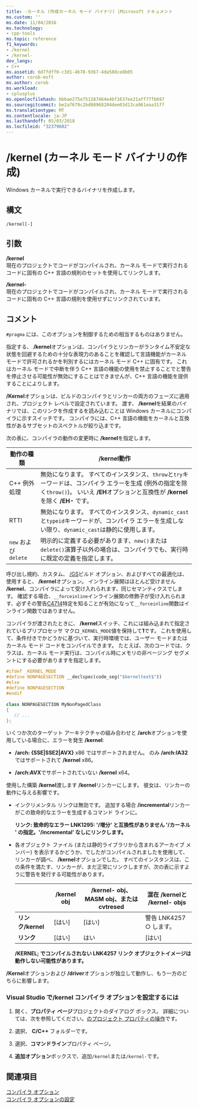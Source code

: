 ```yaml
---
title: -カーネル (作成カーネル モード バイナリ) |Microsoft ドキュメント
ms.custom: ''
ms.date: 11/04/2016
ms.technology:
- cpp-tools
ms.topic: reference
f1_keywords:
- /kernel
- /kernel-
dev_langs:
- C++
ms.assetid: 6d7fdff0-c3d1-4b78-9367-4da588ce8b05
author: corob-msft
ms.author: corob
ms.workload:
- cplusplus
ms.openlocfilehash: bbbae275e751287464e4bf1637ee21aff77fb697
ms.sourcegitcommit: be2a7679c2bd80968204dee03d13ca961eaa31ff
ms.translationtype: MT
ms.contentlocale: ja-JP
ms.lasthandoff: 05/03/2018
ms.locfileid: "32379602"
---
```

# <a name="kernel-create-kernel-mode-binary"></a>/kernel (カーネル モード バイナリの作成)
Windows カーネルで実行できるバイナリを作成します。  
  
## <a name="syntax"></a>構文  
  
```  
/kernel[-]  
```  
  
## <a name="arguments"></a>引数  
 **/kernel**  
 現在のプロジェクトでコードがコンパイルされ、カーネル モードで実行されるコードに固有の C++ 言語の規則のセットを使用してリンクします。  
  
 **/kernel-**  
 現在のプロジェクトでコードがコンパイルされ、カーネル モードで実行されるコードに固有の C++ 言語の規則を使用せずにリンクされています。  
  
## <a name="remarks"></a>コメント  
 `#pragma` には、このオプションを制御するための相当するものはありません。  
  
 指定する、 **/kernel**オプションは、コンパイラとリンカーがランタイム不安定な状態を回避するための十分な表現力のあることを確認して言語機能がカーネル モードで許可されるかを判別するにはカーネル モード C++ に固有です。 これはカーネル モードで中断を伴う C++ 言語の機能の使用を禁止することでと警告を停止させる可能性が無効にすることはできませんが、C++ 言語の機能を提供することによりします。  
  
 **/Kernel**オプションは、ビルドのコンパイラとリンカーの両方のフェーズに適用され、プロジェクト レベルで設定されています。 渡す、 **/kernel**を結果のバイナリでは、このリンクを作成するを読み込むことは Windows カーネルにコンパイラに示すスイッチです。 コンパイラには、C++ 言語の機能をカーネルと互換性があるサブセットのスペクトルが絞り込まです。  
  
 次の表に、コンパイラの動作の変更時に **/kernel**を指定します。  
  
|動作の種類|**/kernel**動作|  
|-------------------|---------------------------|  
|C++ 例外処理|無効になります。 すべてのインスタンス、`throw`と`try`キーワードは、コンパイラ エラーを生成 (例外の指定を除く`throw()`)。 いいえ **/EH**オプションと互換性が **/kernel**を除く **/EH-** です。|  
|RTTI|無効になります。 すべてのインスタンス、`dynamic_cast`と`typeid`キーワードが、コンパイラ エラーを生成しない限り、`dynamic_cast`は静的に使用します。|  
|`new` および `delete`|明示的に定義する必要があります、`new()`または`delete()`演算子以外の場合は、コンパイラでも、実行時に既定の定義を指定します。|  
  
 呼び出し規約、カスタム、 [/GS](../../build/reference/gs-buffer-security-check.md)ビルド オプション、およびすべての最適化は、使用すると、 **/kernel**オプション。 インライン展開はほとんど受けません **/kernel**、コンパイラによって受け入れられます、同じセマンティクスでします。 確認する場合、`__forceinline`インライン展開の修飾子が受け入れられます、必ずその警告[C4714](../../error-messages/compiler-warnings/compiler-warning-level-4-c4714.md)特定を知ることが有効になって`__forceinline`関数はインライン関数ではありません。  
  
 コンパイラが渡されたときに、 **/kernel**スイッチ、これには組み込まれて指定されているプリプロセッサ マクロ`_KERNEL_MODE`値を保持して**1**です。 これを使用して、条件付きでかどうかに基づいて、実行時環境では、ユーザー モードまたはカーネル モード コードをコンパイルできます。 たとえば、次のコードでは、クラスは、カーネル モード実行は、コンパイル時にメモリの非ページング セグメントにする必要がありますを指定します。  
  
```cpp  
#ifdef _KERNEL_MODE  
#define NONPAGESECTION __declspec(code_seg("$kerneltext$"))  
#else  
#define NONPAGESECTION  
#endif  
  
class NONPAGESECTION MyNonPagedClass  
{  
   // ...
};  
```  
  
 いくつか次のターゲット アーキテクチャの組み合わせと **/arch**オプションを使用している場合に、エラーを発生 **/kernel**:  
  
-   **/arch: {SSE&#124;SSE2&#124;AVX}** x86 ではサポートされません。 のみ **/arch:IA32**ではサポートされて **/kernel** x86。  
  
-   **/arch:AVX**でサポートされていない **/kernel** x64。  
  
 使用した構築 **/kernel**渡します **/kernel**リンカーにします。 彼女は、リンカーの動作に与える影響です。  
  
-   インクリメンタル リンクは無効です。 追加する場合 **/incremental**リンカーがこの致命的なエラーを生成するコマンド ラインに。  
  
     **リンク: 致命的なエラー LNK1295: '/増分' と互換性がありません '/カーネル ' の指定。'/incremental' なしにリンクします。**  
  
-   各オブジェクト ファイル (または静的ライブラリから含まれるアーカイブ メンバー) を表示するかどうか、でしたがコンパイルされましたを使用して、リンカーが調べ、 **/kernel**オプションでした。 すべてのインスタンスは、この条件を満たす、リンカーが、まだ正常にリンクしますが、次の表に示すように警告を発行する可能性があります。  
  
    ||**/kernel** obj|**/kernel-** obj、MASM obj、または cvtresed|混在 **/kernel**と **/kernel-** objs|  
    |-|----------------------|-----------------------------------------------|-------------------------------------------------|  
    |**リンク/kernel**|[はい]|[はい]|警告 LNK4257 ○ します。|  
    |**リンク**|[はい]|はい|[はい]|  
  
     **/KERNEL; でコンパイルされない LNK4257 リンク オブジェクトイメージは動作しない可能性があります。**  
  
 **/Kernel**オプションおよび **/driver**オプションが独立して動作し、もう一方のどちらに影響します。  
  
### <a name="to-set-the-kernel-compiler-option-in-visual-studio"></a>Visual Studio で/kernel コンパイラ オプションを設定するには  
  
1.  開く、**プロパティ ページ**プロジェクトのダイアログ ボックス。 詳細については、次を参照してください。[のプロジェクト プロパティの操作](../../ide/working-with-project-properties.md)です。  
  
2.  選択、 **C/C++** フォルダーです。  
  
3.  選択、**コマンドライン**プロパティ ページ。  
  
4.  **追加オプション**ボックスで、追加`/kernel`または`/kernel-`です。  
  
## <a name="see-also"></a>関連項目  
 [コンパイラ オプション](../../build/reference/compiler-options.md)   
 [コンパイラ オプションの設定](../../build/reference/setting-compiler-options.md)